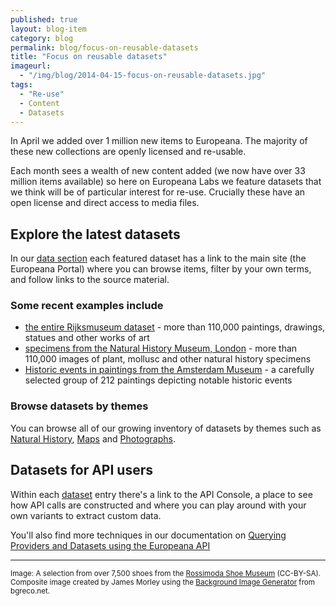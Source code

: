 ```yaml
---
published: true
layout: blog-item
category: blog
permalink: blog/focus-on-reusable-datasets
title: "Focus on reusable datasets"
imageurl: 
  - "/img/blog/2014-04-15-focus-on-reusable-datasets.jpg"
tags: 
  - "Re-use"
  - Content
  - Datasets
---
```


In April we added over 1 million new items to Europeana. The majority of these new collections are openly licensed and re-usable.

Each month sees a wealth of new content added (we now have over 33 million items available) so here on Europeana Labs we feature datasets that we think will be of particular interest for re-use. Crucially these have an open license and direct access to media files.

## Explore the latest datasets

In our [data section](http://labs.europeana.eu/data/ "Europeana Labs Data") each featured dataset has a link to the main site (the Europeana Portal) where you can browse items, filter by your own terms, and follow links to the source material.

### Some recent examples include
- [the entire Rijksmuseum dataset](/data/works-of-art-from-the-rijksmuseum) - more than 110,000 paintings, drawings, statues and other works of art
- [specimens from the Natural History Museum, London](/data/scans-of-plants-and-more-natural-history-objects-from-the-openup-project) - more than 110,000 images of plant, mollusc and other natural history specimens
- [Historic events in paintings from the Amsterdam Museum](http://preview.labs.eanadev.org/data/historic-events-in-paintings-from-the-amsterdam-museum) - a carefully selected group of 212 paintings depicting notable historic events

### Browse datasets by themes
You can browse all of our growing inventory of datasets by themes such as [Natural History](/data/%23tag=natural-history "natural history datasets on Europeana Labs"), [Maps](/data/%23tag=maps "maps datasets on Europeana Labs") and [Photographs](/data/%23tag=photographs "photographs datasets on Europeana Labs").

## Datasets for API users

Within each [dataset](http://labs.europeana.eu/data/ "Europeana Labs Data") entry there's a link to the API Console, a place to see how API calls are constructed and where you can play around with your own variants to extract custom data.

You'll also find more techniques in our documentation on [Querying Providers and Datasets using the Europeana API](http://labs.europeana.eu/api/provider/)

---

<small>Image: A selection from over 7,500 shoes from the [Rossimoda Shoe Museum](http://www.europeana.eu/portal/record/2048207/02472.html) (CC-BY-SA). Composite image created by James Morley using the [Background Image Generator](http://www.bgreco.net/tiler/) from bgreco.net.</small>
